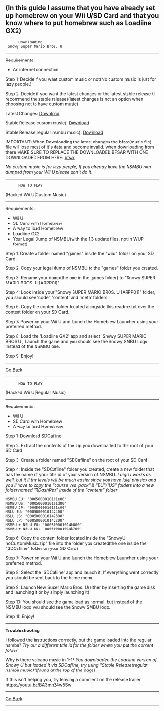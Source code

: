 
(In this guide I assume that you have already set up homebrew on your Wii U/SD Card and that you know where to put homebrew such as Loadiine GX2)
---------------------------------
          Downloading
     Snowy Super Mario Bros. U
---------------------------------

Requirements:
- An internet connection

Step 1: Decide if you want custom music or not(No custom music is just for lazy people.)

Step 2: Decide if you want the latest changes or the latest stable release (I recommend the stable release)(latest changes is not an option when choosing not to have custom music)

Latest Changes: [Download](https://github.com/Kitty-Cats/SnowySMBU/archive/master.zip)

Stable Release(custom music): [Download](https://github.com/Kitty-Cats/SnowySMBU/releases/download/v1.1/SnowyURelease2.zip)

Stable Release(regular nsmbu music): [Download](https://github.com/Kitty-Cats/SnowySMBU/releases/download/v1.1-ncm/SnowyU-noCustomMusic.zip)


IMPORTANT: When Downloading the latest changes the bfsar(music file) file will lose most of it's data and become invalid. when downloading from there MAKE SURE TO REPLACE THE DOWNLOADED BFSAR WITH ONE DOWNLOADED FROM HERE: [bfsar](https://github.com/Kitty-Cats/SnowySMBU/raw/master/content/CAFE/sound/cafe_redpro_sound.bfsar)

*No custom music is for lazy people, If you already have the NSMBU rom dumped from your Wii U please don't do it.*

---------------------------------
          HOW TO PLAY
  (Hacked Wii U|Custom Music)
  
---------------------------------

Requirements:
- Wii U
- SD Card with Homebrew
- A way to load Homebrew
- Loadiine GX2
- Your Legal Dump of NSMBU(with the 1.3 update files, not in WUP format)

Step 1: Create a folder named "games" inside the "wiiu" folder on your SD Card.

Step 2: Copy your legal dump of NSMBU to the "games" folder you created.

Step 3: Rename your dump(the one in the games folder) to "Snowy SUPER MARIO BROS. U [ARPP01]".

Step 4: Look inside your "Snowy SUPER MARIO BROS. U [ARPP01]" folder, you should see 'code', 'content' and 'meta' folders.

Step 6: Copy the content folder located alongside this readme.txt over the content folder on your SD Card.

Step 7: Power on your Wii U and launch the Homebrew Launcher using your preferred method.

Step 8: Load the 'Loadiine GX2' app and select 'Snowy SUPER MARIO BROS U', Launch the game and you should see the Snowy SMBU Logo instead of the NSMBU one.

Step 9: Enjoy!

-----------------------------------------------------

[Go Back](https://github.com/Kitty-Cats/SnowySMBU/)

---------------------------------
          HOW TO PLAY
  (Hacked Wii U|Regular Music)
  
---------------------------------

Requirements:
- Wii U
- SD Card with Homebrew
- A way to load Homebrew


Step 1: Download [SDCafiine](https://github.com/Maschell/SDCafiine/releases/download/1.4/sdcafiine.1.4.zip)

Step 2: Extract the contents of the zip you downloaded to the root of your SD Card

Step 3: Create a folder named "SDCafiine" on the root of your SD Card

Step 4: Inside the "SDCafiine" folder you created, create a new folder that has the name of your title id of your version of NSMBU. *Luigi U works as well, but it'll the levels will be much easier since you have luigi physics and you'll have to copy the "course_res_pack" & "EU"/"US" folders into a new folder named "RDashRes" inside of the "content" folder*

```
NSMBU EU: "0005000010101e00"
NSMBU US: "0005000010101d00"
NSMBU JP: "0005000010101c00"
NSLU EU: "0005000010142400"
NSLU US: "0005000010142300"
NSLU JP: "0005000010142200"
NSMBU + NSLU EU: "000500001014b800"
NSMBU + NSLU US: "000500001014b700"
```

Step 6: Copy the content folder located inside the "SnowyU-noCustomMusic.zip" file into the folder you created(the one inside the "SDCafiine" folder on your SD Card)

Step 7: Power on your Wii U and launch the Homebrew Launcher using your preferred method.

Step 8: Select the 'SDCafiine' app and launch it, If everything went correctly you should be sent back to the home menu.

Step 9: Launch New Super Mario Bros. U(either by inserting the game disk and launching it or by simply launching it) 

Step 10: You should see the game load as normal, but instead of the NSMBU logo you should see the Snowy SMBU logo.

Step 11: Enjoy!

-----------------------------
**Troubleshooting**

I followed the instructions correctly, but the game loaded into the regular nsmbu?
*Try out a different title id for the folder where you put the content folder*

Why is there volcano music in 1-1?
*You downloaded the Loadiine version of Snowy U but loaded it via SDCafiine, try using "Stable Release(regular nsmbu music)"(found at the top of the page)*


If this isn't helping you, try leaving a comment on the release trailer https://youtu.be/BA3mn24w5Sw

-----------------------------

[Go Back](https://github.com/Kitty-Cats/SnowySMBU/)

-----------------------------
